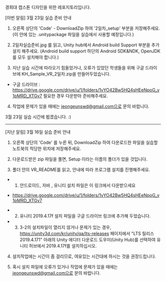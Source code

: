 경희대 캡스톤 디자인을 위한 레포지토리입니다.

[이번 알림] 3월 23일 실습 준비 안내

1. 오른쪽 상단의 'Code' - DownloadZip 하여 '2일차_setup' 부분을 저장해주세요. 
(이 안에 있는 .unitypackage 파일을 실습에서 사용할 예정입니다.)

2. 2일차실습준비.jpg 를 읽고, Unity hub에서 Android build Support 부분을 추가설치 해주세요.
(Android build support 하단의 Android SDK&NDK, OpenJDK를 모두 설치해야 합니다.)

3. 지난 실습 시간에 따라오기 힘들었거나, 오류가 있었던 학생들을 위해 구글 드라이브에 KH_Sample_VR_2일차.zip을 만들어두었습니다.
- 구글 드라이브 : https://drive.google.com/drive/u/1/folders/1vYO42Bw5HQ4sHEeNpoG_y1pMRD_XTGv7
필요한 경우 다운받아 준비해주세요.

4. 작업에 문제가 있을 때에는 jeongeunswd@gmail.com으로 문의 바랍니다.

3월 23일 실습 시간에 뵙겠습니다. :)

-----------------------------------------------------------------------

[지난 알림] 3월 16일 실습 준비 안내 

1. 오른쪽 상단의 'Code' 를 누른 뒤, DownloadZip 하여 다운로드한 파일을 실습할 노트북의 적당한 위치에 저장해주세요.

2. 다운로드받은 zip 파일을 풀면, Setup 이라는 이름의 폴더가 있을 것입니다.

3. 폴더 안의 VR_README를 읽고, 안내에 따라 프로그램 설치를 진행해주세요.

- 1. 안드로이드, 자바 , 유니티 설치 파일은 이 링크에서 다운받으세요 
- https://drive.google.com/drive/u/1/folders/1vYO42Bw5HQ4sHEeNpoG_y1pMRD_XTGv7

- 2. 유니티 2019.4.17f 설치 파일을 구글 드라이브 링크에 추가해 두었습니다.

- 3. 3-2의 설치파일이 열리지 않거나 문제가 있는 경우, https://unity3d.com/kr/unity/qa/lts-releases 페이지에서
"LTS 릴리스 2019.4.171" 아래의 Unity 에디터 다운로드 도우미(Unity Hub)를 선택하여 유니티 허브에서 2019.4.17f를 설치하십시오.

4. 설치작업에는 시간이 좀 걸리므로, 여유있는 시간대에 하시는 것을 권장드립니다.

5. 혹시 설치 파일에 오류가 있거나 작업에 문제가 있을 때에는 jeongeunswd@gmail.com으로 문의 바랍니다.


